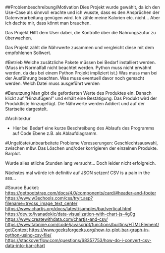 ##Problembeschreibung/Motivation
Dies Projekt wurde gewählt, da ich den Use-Case als sinnvoll erachte 
und ich wusste, dass es den Ansprüchen der Datenverarbeitung genügen wird. 
Ich zähle meine Kalorien etc. nicht...
Aber ich dachte mir, dass könnt man brauchen.

Das Projekt Hilft dem User dabei, die Kontrolle über die Nahrungszufur zu überwachen.

Das Projekt zählt die Nährwerte zusammen und vergleicht diese mit 
dem empfohlenen Sollwert.

#Betrieb
Welche zusätzliche Pakete müssen bei Bedarf installiert werden. (Muss im Normalfall nicht beachtet werden. Python muss nicht erwähnt werden, da das bei einem Python Projekt impliziert ist.)
Was muss man bei der Ausführung beachten. Was muss eventuell davor noch gemacht werden.
Welch Datei muss ausgeführt werden


#Benutzung
Man gibt die geforderten Werte des Produktes ein. 
Danach klickt auf "Hinzufügen!" und erhält eine Bestätigung.
Das Produkt wird der Produktliste hinzugefügt.
Die Nährwerte werden Addiert und auf der Startseite dargestelt.

#Architektur
- Hier bei Bedarf eine kurze Beschreibung des Ablaufs des Programms auf Code Ebene z.B. als Ablaufdiagramm.

#Ungelöste/unbearbeitete Probleme
Veresserungen: Geschlechtsauswahl, zwischen m&w.
Das Löschen und/oder korrigieren der einzelnen Produkte.
Barplot.

Wurde alles etliche Stunden lang versucht... 
Doch leider nicht erfolgreich.

Nächstes mal würde ich definitiv auf JSON setzen!
CSV is a pain in the ass...

#Source Bucket:
https://getbootstrap.com/docs/4.0/components/card/#header-and-footer
https://www.w3schools.com/css/tryit.asp?filename=trycss_image_text_center
https://www.chartjs.org/docs/latest/samples/bar/vertical.html
https://dev.to/ivanadokic/data-visualization-with-chart-js-4g0g
https://www.createwithdata.com/chartjs-and-csv/
https://www.tabnine.com/code/javascript/functions/builtins/HTMLElement/getContext
https://www.geeksforgeeks.org/how-to-plot-bar-graph-in-python-using-csv-file/
https://stackoverflow.com/questions/68357753/how-do-i-convert-csv-data-into-bar-chart